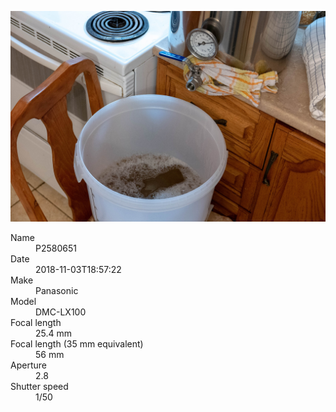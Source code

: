 [![P2580651](/photos/hd/P2580651.jpg)](/photos/full/P2580651.jpg?raw=true)

<dl>
  <dt>Name</dt>
  <dd>P2580651</dd>
  <dt>Date</dt>
  <dd>2018-11-03T18:57:22</dd>
  <dt>Make</dt>
  <dd>Panasonic</dd>
  <dt>Model</dt>
  <dd>DMC-LX100</dd>
  <dt>Focal length</dt>
  <dd>25.4 mm</dd>
  <dt>Focal length (35 mm equivalent)</dt>
  <dd>56 mm</dd>
  <dt>Aperture</dt>
  <dd>2.8</dd>
  <dt>Shutter speed</dt>
  <dd>1/50</dd>
</dl>

